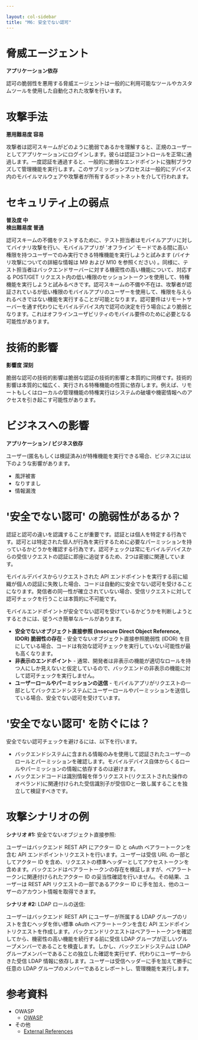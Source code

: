 ```yaml
---

layout: col-sidebar
title: "M6: 安全でない認可"
---
```


# 脅威エージェント

**アプリケーション依存**

認可の脆弱性を悪用する脅威エージェントは一般的に利用可能なツールやカスタムツールを使用した自動化された攻撃を行います。

# 攻撃手法

**悪用難易度 容易**

攻撃者は認可スキームがどのように脆弱であるかを理解すると、正規のユーザーとしてアプリケーションにログインします。彼らは認証コントロールを正常に通過します。一度認証を通過すると、一般的に脆弱なエンドポイントに強制ブラウズして管理機能を実行します。このサブミッションプロセスは一般的にデバイス内のモバイルマルウェアや攻撃者が所有するボットネットを介して行われます。

# セキュリティ上の弱点

**普及度 中** <br />
**検出難易度 普通**

認可スキームの不備をテストするために、テスト担当者はモバイルアプリに対してバイナリ攻撃を行い、モバイルアプリが 'オフライン' モードである間に高い権限を持つユーザーでのみ実行できる特権機能を実行しようと試みます (バイナリ攻撃についての詳細な情報は M9 および M10 を参照ください) 。同様に、テスト担当者はバックエンドサーバーに対する機密性の高い機能について、対応する POST/GET リクエスト内の低い権限のセッショントークンを使用して、特権機能を実行しようと試みるべきです。認可スキームの不備や不在は、攻撃者が認証されているが低い権限のモバイルアプリのユーザーを使用して、権限を与えられるべきではない機能を実行することが可能となります。認可要件はリモートサーバーを通す代わりにモバイルデバイス内で認可の決定を行う場合により脆弱となります。これはオフラインユーザビリティのモバイル要件のために必要となる可能性があります。

# 技術的影響

**影響度 深刻**

脆弱な認可の技術的影響は脆弱な認証の技術的影響と本質的に同様です。技術的影響は本質的に幅広く、実行される特権機能の性質に依存します。例えば、リモートもしくはローカルの管理機能の特権実行はシステムの破壊や機密情報へのアクセスを引き起こす可能性があります。

# ビジネスへの影響

**アプリケーション / ビジネス依存**


ユーザー(匿名もしくは検証済み)が特権機能を実行できる場合、ビジネスには以下のような影響があります。
- 風評被害
- なりすまし
- 情報漏洩

# '安全でない認可' の脆弱性があるか？

認証と認可の違いを認識することが重要です。認証とは個人を特定する行為です。認可とは特定された個人が行為を実行するために必要なパーミッションを持っているかどうかを確認する行為です。認可チェックは常にモバイルデバイスからの受信リクエストの認証に即座に追従するため、2つは密接に関連しています。

モバイルデバイスからリクエストされた API エンドポイントを実行する前に組織が個人の認証に失敗した場合、コードは自動的に安全でない認可を受けることになります。発信者の同一性が確立されていない場合、受信リクエストに対して認可チェックを行うことは本質的に不可能です。

モバイルエンドポイントが安全でない認可を受けているかどうかを判断しようとするときには、従うべき簡単なルールがあります。

- **安全でないオブジェクト直接参照 (Insecure Direct Object Reference, IDOR) 脆弱性の存在** - 安全でないオブジェクト直接参照脆弱性 (IDOR) を目にしている場合、コードは有効な認可チェックを実行していない可能性が最も高くなります。
- **非表示のエンドポイント** - 通常、開発者は非表示の機能が適切なロールを持つ人にしか見えないと仮定しているので、バックエンドの非表示の機能に対して認可チェックを実行しません。
- **ユーザーロールやパーミッションの送信** - モバイルアプリがリクエストの一部としてバックエンドシステムにユーザーロールやパーミッションを送信している場合、安全でない認可を受けています。

# '安全でない認可' を防ぐには？

安全でない認可チェックを避けるには、以下を行います。

- バックエンドシステムに含まれる情報のみを使用して認証されたユーザーのロールとパーミッションを確認します。モバイルデバイス自体からくるロールやパーミッションの情報に依存するのは避けます。
- バックエンドコードは識別情報を伴うリクエスト(リクエストされた操作のオペランド)に関連付けられた受信識別子が受信IDと一致し属することを独立して検証すべきです。

# 攻撃シナリオの例

**シナリオ #1:** 安全でないオブジェクト直接参照:

ユーザーはバックエンド REST API にアクター ID と oAuth ベアラートークンを含む API エンドポイントリクエストを行います。ユーザーは受信 URL の一部としてアクター ID を含め、リクエストの標準ヘッダーとしてアクセストークンを含めます。バックエンドはベアラートークンの存在を検証しますが、ベアラートークンに関連付けられたアクター ID の妥当性確認を行いません。その結果、ユーザーは REST API リクエストの一部であるアクター ID に手を加え、他のユーザーのアカウント情報を取得できます。

**シナリオ #2:** LDAP ロールの送信:

ユーザーはバックエンド REST API にユーザーが所属する LDAP グループのリストを含むヘッダを伴い標準 oAuth ベアラートークンを含む API エンドポイントリクエストを作成します。バックエンドリクエストはベアラートークンを確認してから、機密性の高い機能を続行する前に受信 LDAP グループが正しいグループメンバーであることを検査します。しかし、バックエンドシステムは LDAP グループメンバーであることの独立した確認を実行せず、代わりにユーザーからきた受信 LDAP 情報に依存します。ユーザーは受信ヘッダーに手を加えて勝手に任意の LDAP グループのメンバーであるとレポートし、管理機能を実行します。

# 参考資料

- OWASP
  - [OWASP](https://www.owasp.org/)
- その他
  - [External References](http://cwe.mitre.org/)
